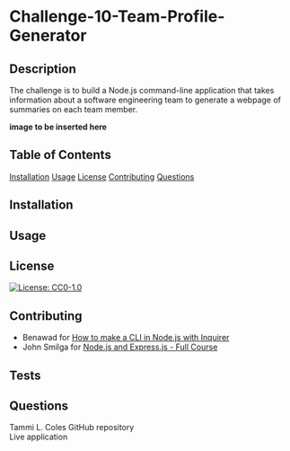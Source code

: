 # Challenge-10-Team-Profile-Generator

## Description
The challenge is to build a Node.js command-line application that takes information about a software engineering team to generate a webpage of summaries on each team member.

**image to be inserted here**

## Table of Contents
[Installation](#installation)
[Usage](#usage)
[License](#license)
[Contributing](#contributing)
[Questions](#questions)

## Installation

## Usage

## License
[![License: CC0-1.0](https://licensebuttons.net/l/zero/1.0/80x15.png)](http://creativecommons.org/publicdomain/zero/1.0/)

## Contributing
* Benawad for [How to make a CLI in Node.js with Inquirer](https://youtu.be/0xjfkl9nODQ)
* John Smilga for [Node.js and Express.js - Full Course](https://youtu.be/Oe421EPjeBE) 

## Tests

## Questions
Tammi L. Coles 
GitHub repository  
Live application  
